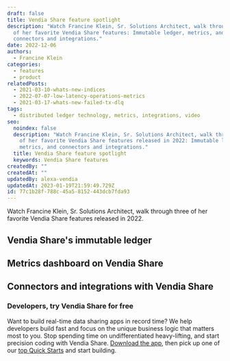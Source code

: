 ```yaml
---
draft: false
title: Vendia Share feature spotlight
description: "Watch Francine Klein, Sr. Solutions Architect, walk through three
  of her favorite Vendia Share features: Immutable ledger, metrics, and
  connectors and integrations."
date: 2022-12-06
authors:
  - Francine Klein
categories:
  - features
  - product
relatedPosts:
  - 2021-03-10-whats-new-indices
  - 2022-07-07-low-latency-operations-metrics
  - 2021-03-17-whats-new-failed-tx-dlq
tags:
  - distributed ledger technology, metrics, integrations, video
seo:
  noindex: false
  description: "Watch Francine Klein, Sr. Solutions Architect, walk through three
    of her favorite Vendia Share features released in 2022: Immutable ledger,
    metrics, and connectors and integrations."
  title: Vendia Share feature spotlight
  keywords: Vendia Share features
createdBy: ""
createdAt: ""
updatedBy: alexa-vendia
updatedAt: 2023-01-19T21:59:49.729Z
id: 77c1b28f-788c-45a5-8152-443dcb7fda93
---
```


Watch Francine Klein, Sr. Solutions Architect, walk through three of her favorite Vendia Share features released in 2022.

## Vendia Share's immutable ledger

<YouTube aspectRatio="16:9" title="Immutable Ledger" url="https://www.youtube.com/watch?v=qarGKCXQrec" />

## Metrics dashboard on Vendia Share

<YouTube aspectRatio="16:9" title="Metrics" url="https://www.youtube.com/watch?v=7heRgdMf6vY" />

## Connectors and integrations with Vendia Share

<YouTube aspectRatio="16:9" title="Connectors and integrations" url="https://www.youtube.com/watch?v=zWy5_RB77vs" />

### Developers, try Vendia Share for free

Want to build real-time data sharing apps in record time? We help developers build fast and focus on the unique business logic that matters most to you. Stop spending time on undifferentiated heavy-lifting, and start precision coding with Vendia Share. [Download the app](https://share.vendia.net/), then pick up one of our [top Quick Starts](https://www.vendia.com/docs/share/quickstart) and start building.